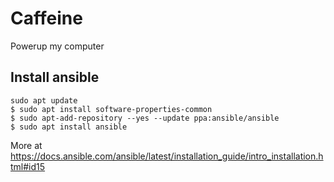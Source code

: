 # Caffeine
Powerup my computer

## Install ansible

```
sudo apt update
$ sudo apt install software-properties-common
$ sudo apt-add-repository --yes --update ppa:ansible/ansible
$ sudo apt install ansible
```

More at https://docs.ansible.com/ansible/latest/installation_guide/intro_installation.html#id15